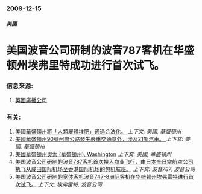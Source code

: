 ### [2009-12-15](/news/2009/12/15/index.md)

##### 美國
# 美国波音公司研制的波音787客机在华盛顿州埃弗里特成功进行首次试飞。




### 信息来源:

1. [英國廣播公司](http://news.bbc.co.uk/2/hi/business/8413466.stm)

### 有关:

1. [美國華盛頓州將「人類屍體堆肥」通過合法化。 ](/news/2019/05/1/美國華盛頓州將-人類屍體堆肥-通過合法化.md) _上下文: 美國, 華盛頓州_
2. [美國華盛頓州90號州際公路發生嚴重交通意外，涉及21架汽車。 ](/news/2014/07/17/美國華盛頓州90號州際公路發生嚴重交通意外-涉及21架汽車.md) _上下文: 美國, 華盛頓州_
3. [美國華盛頓州奧索 (華盛頓州), Washington](/news/2014/03/22/美國華盛頓州奧索-華盛頓州-Washington.md) _上下文: 美國, 華盛頓州_
4. [美国波音公司研制的波音787客机首次投入商业飞行，由日本全日空航空公司执飞从成田国际机场至香港国际机场的包机航班。](/news/2011/10/23/美国波音公司研制的波音787客机首次投入商业飞行-由日本全日空航空公司执飞从成田国际机场至香港国际机场的包机航班.md) _上下文: 波音787, 波音公司_
5. [美国波音公司研制的宽体客机波音747-8洲际客机在华盛顿州埃弗雷特进行首次试飞。](/news/2011/03/20/美国波音公司研制的宽体客机波音747-8洲际客机在华盛顿州埃弗雷特进行首次试飞.md) _上下文: 埃弗雷特, 波音公司_
